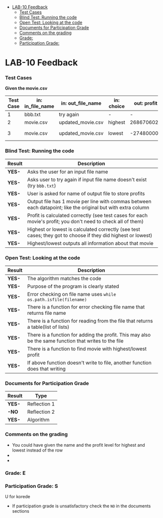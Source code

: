 

- [LAB-10 Feedback](#lab-10-feedback)
    - [Test Cases](#test-cases)
    - [Blind Test: Running the code](#blind-test-running-the-code)
    - [Open Test: Looking at the code](#open-test-looking-at-the-code)
    - [Documents for Participation Grade](#documents-for-participation-grade)
    - [Comments on the grading](#comments-on-the-grading)
    - [Grade:](#grade)
    - [Participation Grade:](#participation-grade)

# LAB-10 Feedback

### Test Cases

**Given the movie.csv**

| Test Case | in: in_file_name | in: out_file_name | in: choice   | out: profit | out: title     |
|-----------|------------------|-------------------|--------------|-------------|----------------|
| 1         | bbb.txt          | try again         |  -           |       -     | -              |
| 2         | movie.csv        | updated_movie.csv | highest      | 2686706026  | Avatar         |
| 3         | movie.csv        | updated_movie.csv | lowest       | -274800000  | The Marvels    |

### Blind Test: Running the code
| Result       | Description                                                                                     |
|--------------|-------------------------------------------------------------------------------------------------|
| **YES-**   | Asks the user for an input file name                                                            |
| **YES-**   | Asks user to try again if input file name doesn't exist (try `bbb.txt`)                         |
| **YES-**   | User is asked for name of output file to store profits                                          |
| **YES-**   | Output file has 1 movie per line with commas between each datapoint; like the original  but with extra column |
| **YES-**   | Profit is calculated correctly (see test cases for each movie's profit; you don't need to check all of them) |
| **YES-**   | Highest or lowest is calculated correctly (see test cases; they got to choose if they did highest or lowest) |
| **YES-**   | Highest/lowest outputs all information about that movie                                         |

### Open Test: Looking at the code
| Result       | Description                                                                                     |
|--------------|-------------------------------------------------------------------------------------------------|
| **YES-**   | The algorithm matches the code                                           |
| **YES-**   | Purpose of the program is clearly stated |  
| **YES-**   | Error checking on file name uses `while os.path.isfile(filename)` |
| **YES-**   | There is a function for error checking file name that returns file name                         |
| **YES-**   | There is a function for reading from the file that returns a table(list of lists)                      |
| **YES-**   | There is a function for adding the profit. This may also be the same function that writes to the file |
| **YES-**   | There is a function to find movie with highest/lowest profit                                    |
| **YES-**   | If above function doesn't write to file, another function does that writing                     |



### Documents for Participation Grade

|Result         |Type            |
|---------------|----------------|
|**YES-** | Reflection 1   |
|**-NO** | Reflection 2   |
|**YES-** | Algorithm      |

### Comments on the grading
- You could have given the name and the profit level for highest and lowest instead of the row
- 
- 

### Grade: E

### Participation Grade: S
U for korede
 - If participation grade is unsatisfactory check the `NO` in the documents sections
